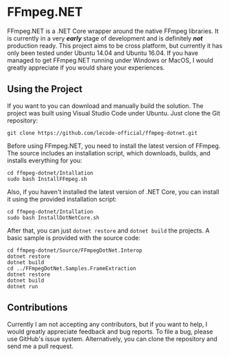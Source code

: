 # FFmpeg.NET

FFmpeg.NET is a .NET Core wrapper around the native FFmpeg libraries. It is currently in a very ***early*** stage of development and is definitely ***not***
production ready. This project aims to be cross platform, but currently it has only been tested under Ubuntu 14.04 and Ubuntu 16.04. If you have managed to
get FFmpeg.NET running under Windows or MacOS, I would greatly appreciate if you would share your experiences.

## Using the Project

If you want to you can download and manually build the solution. The project was built using Visual Studio Code under Ubuntu. Just clone the Git repository:

```batch
git clone https://github.com/lecode-official/ffmpeg-dotnet.git
```

Before using FFmpeg.NET, you need to install the latest version of FFmpeg. The source includes an installation script, which downloads, builds, and installs
everything for you:

```batch
cd ffmpeg-dotnet/Intallation
sudo bash InstallFFmpeg.sh
```

Also, if you haven't installed the latest version of .NET Core, you can install it using the provided installation script:

```batch
cd ffmpeg-dotnet/Intallation
sudo bash InstallDotNetCore.sh
```

After that, you can just `dotnet restore` and `dotnet build` the projects. A basic sample is provided with the source code:

```batch
cd ffmpeg-dotnet/Source/FFmpegDotNet.Interop
dotnet restore
dotnet build
cd ../FFmpegDotNet.Samples.FrameExtraction
dotnet restore
dotnet build
dotnet run
```

## Contributions

Currently I am not accepting any contributors, but if you want to help, I would greatly appreciate feedback and bug reports. To file a bug, please use GitHub's
issue system. Alternatively, you can clone the repository and send me a pull request.